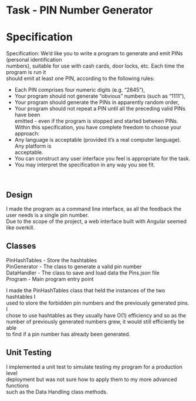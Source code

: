 ﻿# Task - PIN Number Generator #

# Specification #
Specification:
We’d like you to write a program to generate and emit PINs (personal identification <br>
numbers), suitable for use with cash cards, door locks, etc. Each time the program is run it <br>
should emit at least one PIN, according to the following rules:<br>
- Each PIN comprises four numeric digits (e.g. “2845”),<br>
- Your program should not generate “obvious” numbers (such as “1111”),<br>
- Your program should generate the PINs in apparently random order,<br>
- Your program should not repeat a PIN until all the preceding valid PINs have been<br>
emitted - even if the program is stopped and started between PINs.<br>
Within this specification, you have complete freedom to choose your approach:<br>
- Any language is acceptable (provided it’s a real computer language). Any platform is<br>
acceptable.<br>
- You can construct any user interface you feel is appropriate for the task.<br>
- You may interpret the specification in any way you see fit. <br>
<br>

## Design ##
I made the program as a command line interface, as all the feedback the user needs is a single pin number.<br>
Due to the scope of the project, a web interface built with Angular seemed like overkill.

## Classes ##

PinHashTables - Store the hashtables <br>
PinGenerator - The class to generate a valid pin number <br>
DataHandler - The class to save and load data the Pins.json file <br>
Program - Main program entry point <br>


I made the PinHashTables class that held the instances of the two hashtables I <br>
used to store the forbidden pin numbers and the previously generated pins. I <br>
chose to use hashtables as they usually have O(1) efficiency and so as the <br>
number of previously generated numbers grew, it would still efficiently be able <br>
to find if a pin number has already been generated.

## Unit Testing ##
I implemented a unit test to simulate testing my program for a production level <br>
deployment but was not sure how to apply them to my more advanced functions<br>
such as the Data Handling class methods.